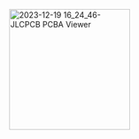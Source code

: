 <img width="218" alt="2023-12-19 16_24_46-JLCPCB PCBA Viewer" src="https://github.com/arkadiuszmakarenko/CH32_DB9/assets/5903872/3a4a7b3f-e82d-4fbb-9802-76f4703539a0">
